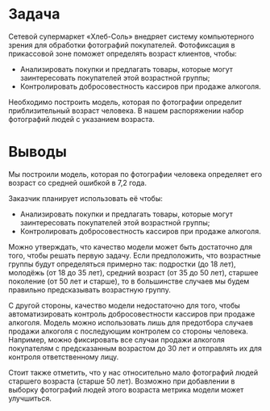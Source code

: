 # Задача

Сетевой супермаркет «Хлеб-Соль» внедряет систему компьютерного зрения для обработки фотографий покупателей. Фотофиксация в прикассовой зоне поможет определять возраст клиентов, чтобы:

*    Анализировать покупки и предлагать товары, которые могут заинтересовать покупателей этой возрастной группы;
*    Контролировать добросовестность кассиров при продаже алкоголя.

Необходимо построить модель, которая по фотографии определит приблизительный возраст человека. В нашем распоряжении набор фотографий людей с указанием возраста.

# Выводы

Мы построили модель, которая по фотографии человека определяет его возраст со средней ошибкой в 7,2 года.

Заказчик планирует использовать её чтобы:

*    Анализировать покупки и предлагать товары, которые могут заинтересовать покупателей этой возрастной группы;
*    Контролировать добросовестность кассиров при продаже алкоголя.

Можно утверждать, что качество модели может быть достаточно для того, чтобы решать первую задачу. Если предположить, что возрастные группы будут определяться примерно так: подростки (до 18 лет), молодёжь (от 18 до 35 лет), средний возраст (от 35 до 50 лет), старшее поколение (от 50 лет и старше), то в большинстве случаев мы будем правильно предсказывать возрастную группу.

С другой стороны, качество модели недостаточно для того, чтобы автоматизировать контроль добросовестности кассиров при продаже алкоголя. Модель можно использовать лишь для предотбора случаев продажи алкоголя с последующим контролем со стороны человека. Например, можно фиксировать все случаи продажи алкоголя покупателям с предсказанным возрастом до 30 лет и отправлять их для контроля ответственному лицу.

Стоит также отметить, что у нас относительно мало фотографий людей старшего возраста (старше 50 лет). Возможно при добавлении в выборку фотографий людей этого возраста метрика модели может улучшиться.
